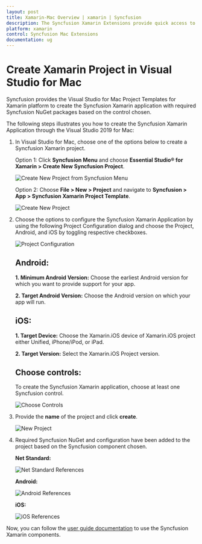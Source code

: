 ```yaml
---
layout: post
title: Xamarin-Mac Overview | xamarin | Syncfusion
description: The Syncfusion Xamarin Extensions provide quick access to create or configure the Syncfusion Xamarin projects
platform: xamarin
control: Syncfusion Mac Extensions
documentation: ug
---
```


# Create Xamarin Project in Visual Studio for Mac

Syncfusion provides the Visual Studio for Mac Project Templates for Xamarin platform to create the Syncfusion Xamarin application with required Syncfusion NuGet packages based on the control chosen.

The following steps illustrates you how to create the Syncfusion Xamarin Application through the Visual Studio 2019 for Mac:

1.	In Visual Studio for Mac, choose one of the options below to create a Syncfusion Xamarin project.

	Option 1:
	Click **Syncfusion Menu** and choose **Essential Studio® for Xamarin > Create New Syncfusion Project**.

	![Create New Project from Syncfusion Menu](ProjectTemplate_Images/Syncfusion_Menu.PNG)

	Option 2:
	Choose **File > New > Project** and navigate to **Syncfusion > App > Syncfusion Xamarin Project Template**.

	![Create New Project](ProjectTemplate_Images/CreateNewProject.PNG)

2.	Choose the options to configure the Syncfusion Xamarin Application by using the following Project Configuration dialog and choose the Project, Android, and iOS by toggling respective checkboxes.

	![Project Configuration](ProjectTemplate_Images/ProjectConfiguration.PNG)

	## Android:

	**1. Minimum Android Version:** Choose the earliest Android version for which you want to provide support for your app.

	**2. Target Android Version:** Choose the Android version on which your app will run.

	## iOS:

	**1. Target Device:** Choose the Xamarin.iOS device of Xamarin.iOS project either Unified, iPhone/iPod, or iPad.

	**2. Target Version:** Select the Xamarin.iOS Project version.  

	## Choose controls:

	To create the Syncfusion Xamarin application, choose at least one Syncfusion control.

	![Choose Controls](ProjectTemplate_Images/ChooseControls.png)

3.  Provide the **name** of the project and click **create**.

	![New Project](ProjectTemplate_Images/NewProject.png)

4.  Required Syncfusion NuGet and configuration have been added to the project based on the Syncfusion component chosen.

	**Net Standard:**

	![Net Standard References](ProjectTemplate_Images/NetStandardReferences.png)

	**Android:**

	![Android References](ProjectTemplate_Images/AndroidReferences.png)

	**iOS:**

	![iOS References](ProjectTemplate_Images/iOSReferences.png)

Now, you can follow the [user guide documentation](https://help.syncfusion.com/xamarin/introduction/overview) to use the Syncfusion Xamarin components.

